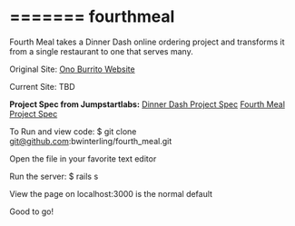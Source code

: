 =======
fourthmeal
==========

Fourth Meal takes a Dinner Dash online ordering project and transforms it from a single restaurant to one that serves many.

Original Site:
[Ono Burrito Website](http://onoburrito.herokuapp.com/)

Current Site:
TBD

**Project Spec from Jumpstartlabs:**
[Dinner Dash Project Spec](http://tutorials.jumpstartlab.com/projects/dinner_dash.html)
[Fourth Meal Project Spec](http://tutorials.jumpstartlab.com/projects/fourth_meal.html)

To Run and view code:
 $ git clone git@github.com:bwinterling/fourth_meal.git
 
 Open the file in your favorite text editor
 
 Run the server: $ rails s
 
 View the page on localhost:3000 is the normal default
 
 Good to go!
